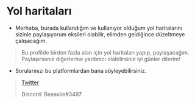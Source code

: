 # Yol haritaları

- Merhaba, burada kullandığım ve kullanıyor olduğum yol haritalarını sizinle paylaşıyorum eksileri olabilir, elimden geldiğince düzeltmeye çalışacağım.

> Bu profilde birden fazla alan için yol haritaları yapıp, paylaşacağım. Paylaşırsanız diğerlerine yardımcı olabilirsiniz iyi günler dilerim!

- Sorularınızı bu platformlardan bana söyleyebilirsiniz.
> [Twitter](https://twitter.com/beeaxiie)
>
> Discord: Beeaxiie#3497 

